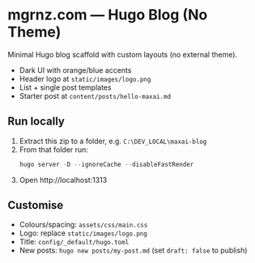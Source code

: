 # mgrnz.com — Hugo Blog (No Theme)

Minimal Hugo blog scaffold with custom layouts (no external theme).
- Dark UI with orange/blue accents
- Header logo at `static/images/logo.png`
- List + single post templates
- Starter post at `content/posts/hello-maxai.md`

## Run locally
1) Extract this zip to a folder, e.g. `C:\DEV_LOCAL\maxai-blog`
2) From that folder run:
   ```powershell
   hugo server -D --ignoreCache --disableFastRender
   ```
3) Open http://localhost:1313

## Customise
- Colours/spacing: `assets/css/main.css`
- Logo: replace `static/images/logo.png`
- Title: `config/_default/hugo.toml`
- New posts: `hugo new posts/my-post.md` (set `draft: false` to publish)
